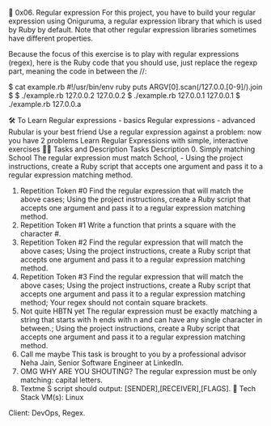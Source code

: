 🦾 0x06. Regular expression
For this project, you have to build your regular expression using Oniguruma, a regular expression library that which is used by Ruby by default. Note that other regular expression libraries sometimes have different properties.

Because the focus of this exercise is to play with regular expressions (regex), here is the Ruby code that you should use, just replace the regexp part, meaning the code in between the //:

$ cat example.rb
#!/usr/bin/env ruby
puts ARGV[0].scan(/127.0.0.[0-9]/).join
$
$ ./example.rb 127.0.0.2
127.0.0.2
$ ./example.rb 127.0.0.1
127.0.0.1
$ ./example.rb 127.0.0.a

🛠 To Learn
Regular expressions - basics
Regular expressions - advanced
Rubular is your best friend
Use a regular expression against a problem: now you have 2 problems
Learn Regular Expressions with simple, interactive exercises
👨‍💻 Tasks and Description
Tasks	Description
0. Simply matching School	The regular expression must match School, - Using the project instructions, create a Ruby script that accepts one argument and pass it to a regular expression matching method.
1. Repetition Token #0	Find the regular expression that will match the above cases; Using the project instructions, create a Ruby script that accepts one argument and pass it to a regular expression matching method.
2. Repetition Token #1	Write a function that prints a square with the character #.
3. Repetition Token #2	Find the regular expression that will match the above cases; Using the project instructions, create a Ruby script that accepts one argument and pass it to a regular expression matching method.
4. Repetition Token #3	Find the regular expression that will match the above cases; Using the project instructions, create a Ruby script that accepts one argument and pass it to a regular expression matching method; Your regex should not contain square brackets.
5. Not quite HBTN yet	The regular expression must be exactly matching a string that starts with h ends with n and can have any single character in between.; Using the project instructions, create a Ruby script that accepts one argument and pass it to a regular expression matching method.
6. Call me maybe	This task is brought to you by a professional advisor Neha Jain, Senior Software Engineer at LinkedIn.
7. OMG WHY ARE YOU SHOUTING?	The regular expression must be only matching: capital letters.
8. Textme	S script should output: [SENDER],[RECEIVER],[FLAGS].
🚀 Tech Stack
VM(s): Linux

Client: DevOps, Regex.
